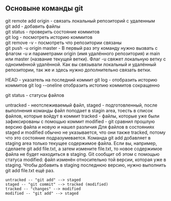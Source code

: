 ## Основыне команды git

git remote add origin - связать локальный репозиторий с удаленным <br>
git add - добавить файлы <br>
git status - проверить состояние коммитов <br>
git log - посмотреть историю коммитов <br>
git remove -v - посмотреть что репозитории связаны <br>
git push -u origin master - В первый раз эту команду нужно вызвать с флагом -u и параметрами origin (имя удалённого репозитория) и main или master (название текущей ветки). Флаг -u свяжет локальную ветку с одноимённой удалённой. Как вы связывали локальный и удалённый репозитории, так же и здесь нужно дополнительно связать ветки.

HEAD - указатель на последний коммит
git log - отобразить историю коммитов
git log --oneline отобразить истопию коммитов сокращенно

git status - статусы файлов

untracked - неотслеживаемый файл, 
staged - подготовленный, после выполнения команды файл поподает в stagin area, тоесть в список файлов, которые войдут в коммит
tracked - файлы, которые уже были зафиксированы с помощью коммит
modified - git сравнил прошлую версию файла и новую и нашел различия
Для файлов в состояниях staged и modified обычно не указывается, что они также tracked, потому что это состояние подразумевается.
Команда git add добавляет в staging area только текущее содержимое файла. Если вы, например, сделаете git add file.txt, а затем измените file.txt, то новое содержимое файла не будет находиться в staging. Git сообщит об этом с помощью статуса modified: файл изменён относительно той версии, которая уже в staging. Чтобы добавить в staging последнюю версию, нужно выполнить git add file.txt ещё раз.

```mermaid
untracked -- "git add" --> staged
staged -- "git commit" --> tracked (modified)
tracked -- "changes" --> modified
modified -- "git add" --> staged
```
